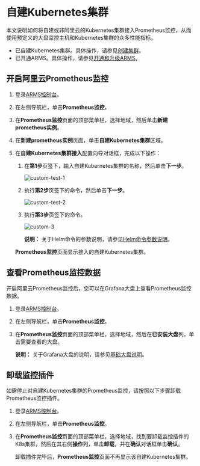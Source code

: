 # 自建Kubernetes集群

本文说明如何将自建或非阿里云的Kubernetes集群接入Prometheus监控，从而使用预定义的大盘监控主机和Kubernetes集群的众多性能指标。

-   已自建Kubernetes集群。具体操作，请参见[创建集群](https://kubernetes.io/zh/docs/tutorials/kubernetes-basics/create-cluster/)。
-   已开通ARMS。具体操作，请参见[开通和升级ARMS](/intl.zh-CN/快速入门/开通和升级ARMS.md)。

## 开启阿里云Prometheus监控

1.  登录[ARMS控制台](https://arms-ap-southeast-1.console.aliyun.com/#/home)。

2.  在左侧导航栏，单击**Prometheus监控**。

3.  在**Prometheus监控**页面的顶部菜单栏，选择地域，然后单击**新建prometheus实例**。

4.  在**新建prometheus实例**页面，单击**自建Kubernetes集群**区域。

5.  在**自建Kubernetes集群接入**配置向导对话框，完成以下操作：

    1.  在**第1步**页签下，输入自建Kubernetes集群的名称，然后单击**下一步**。

        ![custom-test-1](https://static-aliyun-doc.oss-accelerate.aliyuncs.com/assets/img/zh-CN/6280416161/p253266.png)

    2.  执行**第2步**页签下的命令，然后单击**下一步**。

        ![custom-test-2](https://static-aliyun-doc.oss-accelerate.aliyuncs.com/assets/img/zh-CN/6280416161/p253268.png)

    3.  执行**第3步**页签下的命令。

        ![custom-3](https://static-aliyun-doc.oss-accelerate.aliyuncs.com/assets/img/zh-CN/6280416161/p253271.png)

        **说明：** 关于Helm命令的参数说明，请参见[Helm命令参数说明]()。

    **Prometheus监控**页面显示接入的自建Kubernetes集群。


## 查看Prometheus监控数据

开启阿里云Prometheus监控后，您可以在Grafana大盘上查看Prometheus监控数据。

1.  登录[ARMS控制台](https://arms-ap-southeast-1.console.aliyun.com/#/home)。

2.  在左侧导航栏，单击**Prometheus监控**。

3.  在**Prometheus监控**页面的顶部菜单栏，选择地域，然后在**已安装大盘**列，单击需要查看的大盘。

    **说明：** 关于Grafana大盘的说明，请参见[基础大盘说明]()。


## 卸载监控插件

如需停止对自建Kubernetes集群的Prometheus监控，请按照以下步骤卸载Prometheus监控插件。

1.  登录[ARMS控制台](https://arms-ap-southeast-1.console.aliyun.com/#/home)。

2.  在左侧导航栏，单击**Prometheus监控**。

3.  在**Prometheus监控**页面的顶部菜单栏，选择地域，找到要卸载监控插件的K8s集群，然后在其右侧**操作**列，单击**卸载**，并在**确认**对话框单击**确认**。

    卸载插件完毕后，**Prometheus监控**页面不再显示该自建Kubernetes集群。


